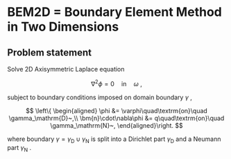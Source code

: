 # BEM2D = Boundary Element Method in Two Dimensions

## Problem statement

Solve 2D Axisymmetric Laplace equation

$$
\nabla^2\phi = 0\quad\textrm{in}\quad \omega~,
$$

subject to boundary conditions imposed on domain boundary $\gamma$ ,

$$
\left\{
\begin{aligned}
\phi &= \varphi\quad\textrm{on}\quad \gamma_\mathrm{D}~,\\
\bm{n}\cdot\nabla\phi &= q\quad\textrm{on}\quad \gamma_\mathrm{N}~,
\end{aligned}\right.
$$

where boundary $\gamma=\gamma_\mathrm{D}\cup\gamma_\mathrm{N}$ 
is split into a Dirichlet part $\gamma_\mathrm{D}$ and a Neumann part $\gamma_\mathrm{N}$ .
